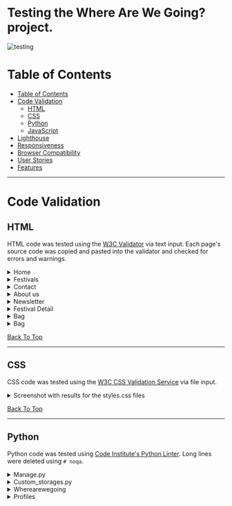 # Testing the Where Are We Going? project.
![testing](https://github.com/BohdanBezushka/wherearewegoing/assets/94321555/64a2dfaa-8fc8-4ca8-a012-eacdadbf1427)

# Table of Contents
- [Table of Contents](#table-of-contents)
- [Code Validation](#code-validation)
  - [HTML](#html)
  - [CSS](#css)
  - [Python](#python)
  - [JavaScript](#javascript)
- [Lighthouse](#lighthouse)
- [Responsiveness](#responsiveness)
- [Browser Compatibility](#browser-compatibility)
- [User Stories](#user-stories)
- [Features](#features)
_____

# Code Validation

## HTML
HTML code was tested using the [W3C Validator](https://validator.w3.org/) via text input. Each page's source code was copied and pasted into the validator and checked for errors and warnings.

<details>
<summary>Home</summary>
<br>
  
![HTML Validation for Home Page](https://github.com/BohdanBezushka/wherearewegoing/assets/94321555/fc9afcee-c9a2-467d-9f98-60ebece18e18)

* The <li> error persists but it is inside a <ul>.
* The ID error isn't changed because I need the same code for the mobile version.

These two errors will be present in all tests because they correspond to the header.
</details>

<details>
<summary>Festivals</summary>
<br>

![HTML Validation for Festival Page](https://github.com/BohdanBezushka/wherearewegoing/assets/94321555/85ef424b-323e-4f24-88ba-6003717a7d0f)

The "id="card-border" error is due to the fact that for each festival an equal id is created.
</details>

<details>
<summary>Contact</summary>
<br>

![HTML Validation for Contact Page](https://github.com/BohdanBezushka/wherearewegoing/assets/94321555/37b4a902-02e9-43c1-98c3-f2e5a18465a3)
</details>

<details>
<summary>About us</summary>
<br>
  
![HTML Validation for About us Page](https://github.com/BohdanBezushka/wherearewegoing/assets/94321555/72f537ba-cf9f-468b-83eb-a052247ffd77)
</details>

<details>
<summary>Newsletter</summary>
<br>

![HTML Validation for Newsletter Page](https://github.com/BohdanBezushka/wherearewegoing/assets/94321555/64cf2c87-cc91-431c-a781-8187f061286c)
</details>

<details>
<summary>Festival Detail</summary>
<br>
  
![HTML Validation for Festival Detail Page](https://github.com/BohdanBezushka/wherearewegoing/assets/94321555/ae217d58-a4f8-4517-a05c-22d204e1df9d)
</details>

<details>
<summary>Bag</summary>
<br>
  
![HTML Validation for Bag Page](https://github.com/BohdanBezushka/wherearewegoing/assets/94321555/50e7a794-6f95-47e5-8a5f-7b1eb39e9477)
</details>

<details>
<summary>Bag</summary>
<br>
  
![HTML Validation for Bag Page](https://github.com/BohdanBezushka/wherearewegoing/assets/94321555/50e7a794-6f95-47e5-8a5f-7b1eb39e9477)
</details>

[Back To Top](#table-of-contents)
_____

## CSS

CSS code was tested using the [W3C CSS Validation Service](https://jigsaw.w3.org/css-validator/) via file input.

<details>
<summary>Screenshot with results for the styles.css files</summary>
<br>

base.css
![CSS Validation for base.css file](https://github.com/BohdanBezushka/wherearewegoing/assets/94321555/153dcdb7-c05e-4fa2-962a-1c802bf06122)

profile.css
![CSS Validation for profile.css file](https://github.com/BohdanBezushka/wherearewegoing/assets/94321555/a0f4c3a5-da51-4d30-aeb4-179e34ae10ea)

checkout.css
![CSS Validation for checkout.css file](https://github.com/BohdanBezushka/wherearewegoing/assets/94321555/056d338d-d6e1-49ad-9a03-d647a9ea6e6a)
</details>

[Back To Top](#table-of-contents)
_____

## Python
Python code was tested using [Code Institute's Python Linter](https://pep8ci.herokuapp.com/). Long lines were deleted using `# noqa`. 

<details>
<summary>Manage.py</summary>
<br>

![Python Validation for manage.py](https://github.com/BohdanBezushka/wherearewegoing/assets/94321555/59c3fdf5-e72f-48c7-a616-8d5a3ae5ce86)
</details>

<details>
<summary>Custom_storages.py</summary>
<br>

![Python Validation for custom_storages.py](https://github.com/BohdanBezushka/wherearewegoing/assets/94321555/1d8172ad-c13a-4467-bd67-7ab55dec8741)
</details>

<details>
<summary>Wherearewegoing</summary>
<br>
asgi.py
![Python Validation for asgi.py](https://github.com/BohdanBezushka/wherearewegoing/assets/94321555/6a24d364-94f2-4b62-8807-6e8b82fc622e)

settings.py
![Python Validation for settings.py](https://github.com/BohdanBezushka/wherearewegoing/assets/94321555/c56bebb2-c521-4659-a88a-e0e55e1ed79c)

urls.py
![Python Validation for urls.py](https://github.com/BohdanBezushka/wherearewegoing/assets/94321555/a46ac798-442c-4169-8150-e5d28427a776)

views.py
![Python Validation for views.py](https://github.com/BohdanBezushka/wherearewegoing/assets/94321555/913ce560-fc2f-418b-81e4-4bc69648814b)

wsgi.py
![Python Validation for wsgi.py](https://github.com/BohdanBezushka/wherearewegoing/assets/94321555/e9042763-2956-486d-94bd-55a2f2f2a011)
</details>


<details>
<summary>Profiles</summary>
<br>
  
admin.py
![Python Validation for admin.py](https://github.com/BohdanBezushka/wherearewegoing/assets/94321555/4af9a642-8453-4386-85b9-7762466fc773)

apps.py
![Python Validation for apps.py](https://github.com/BohdanBezushka/wherearewegoing/assets/94321555/879deaf8-bd49-4312-be23-2bf00501c080)

forms.py
![Python Validation for forms.py](https://github.com/BohdanBezushka/wherearewegoing/assets/94321555/26ae1a0f-3415-4627-a307-dd5e047b5e73)

models.py
![Python Validation for models.py](https://github.com/BohdanBezushka/wherearewegoing/assets/94321555/d0dd09ec-7662-4e80-9faa-d5cd110a5c82)

tests.py
![Python Validation for tests.py](https://github.com/BohdanBezushka/wherearewegoing/assets/94321555/3df4acf9-20ab-47ac-8cd0-ec5b83a93d90)

urls.py
![Python Validation for urls.py](https://github.com/BohdanBezushka/wherearewegoing/assets/94321555/35f03ea6-9440-4576-859d-2169e25dda02)

views.py
![Python Validation for views.py](https://github.com/BohdanBezushka/wherearewegoing/assets/94321555/f683c843-092d-45c5-a3b9-39282de0f190)
</details>


